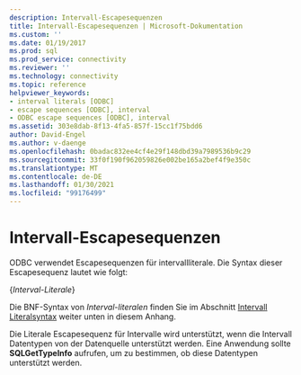 ```yaml
---
description: Intervall-Escapesequenzen
title: Intervall-Escapesequenzen | Microsoft-Dokumentation
ms.custom: ''
ms.date: 01/19/2017
ms.prod: sql
ms.prod_service: connectivity
ms.reviewer: ''
ms.technology: connectivity
ms.topic: reference
helpviewer_keywords:
- interval literals [ODBC]
- escape sequences [ODBC], interval
- ODBC escape sequences [ODBC], interval
ms.assetid: 303e8dab-8f13-4fa5-857f-15cc1f75bdd6
author: David-Engel
ms.author: v-daenge
ms.openlocfilehash: 0badac832ee4cf4e29f148dbd39a7989536b9c29
ms.sourcegitcommit: 33f0f190f962059826e002be165a2bef4f9e350c
ms.translationtype: MT
ms.contentlocale: de-DE
ms.lasthandoff: 01/30/2021
ms.locfileid: "99176499"
---
```

# <a name="interval-escape-sequences"></a>Intervall-Escapesequenzen
ODBC verwendet Escapesequenzen für intervallliterale. Die Syntax dieser Escapesequenz lautet wie folgt:  
  
 {*Interval-Literale*}  
  
 Die BNF-Syntax von *Interval-literalen* finden Sie im Abschnitt [Intervall Literalsyntax](../../../odbc/reference/appendixes/interval-literal-syntax.md) weiter unten in diesem Anhang.  
  
 Die Literale Escapesequenz für Intervalle wird unterstützt, wenn die Intervall Datentypen von der Datenquelle unterstützt werden. Eine Anwendung sollte **SQLGetTypeInfo** aufrufen, um zu bestimmen, ob diese Datentypen unterstützt werden.

